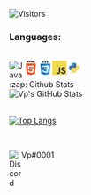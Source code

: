 

 ![Visitors](https://page-views.glitch.me/badge?page_id=HerraVp.visitor-badge.issue.1)
 
 
 ### Languages:
<br>
<img align="left" alt="Java" width="26px" src="https://cdn.jsdelivr.net/npm/simple-icons@v3/icons/java.svg"/>
<img align="left" alt="HTML" width="26px" src="https://raw.githubusercontent.com/github/explore/80688e429a7d4ef2fca1e82350fe8e3517d3494d/topics/html/html.png"/>
<img align="left" alt="CSS" width="26px" src="https://raw.githubusercontent.com/github/explore/80688e429a7d4ef2fca1e82350fe8e3517d3494d/topics/css/css.png"/>
<img align="left" alt="Javascript" width="26px" src="https://raw.githubusercontent.com/github/explore/80688e429a7d4ef2fca1e82350fe8e3517d3494d/topics/javascript/javascript.png"/>
<img align="left" alt="Python" width="26px" src="https://raw.githubusercontent.com/github/explore/80688e429a7d4ef2fca1e82350fe8e3517d3494d/topics/python/python.png"/>
 <br/>

<br>
    <summary>:zap: Github Stats</summary>
    <img align="left" alt="Vp's GitHub Stats" src="https://github-readme-stats-hwa9vez0v.vercel.app/api?username=HerraVp&show_icons=true&hide_border=true&theme=dark"/>
<br/>


<br>

 [![Top Langs](https://github-readme-stats.vercel.app/api/top-langs/?username=HerraVp&layout=compact&text_color=daf7dc&bg_color=151515)](https://github.com/HerraVp/github-readme-stats)
 
 <br/>



<p align="left">

<img align="left" alt="Discord" width="22px" src="https://cdn.jsdelivr.net/npm/simple-icons@v3/icons/discord.svg"/> Vp#0001

</p>

